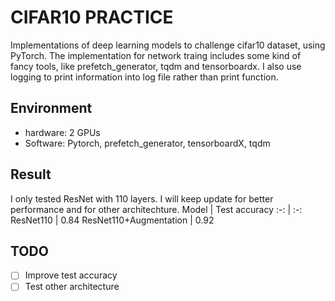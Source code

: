 # CIFAR10 PRACTICE

Implementations of deep learning models to challenge cifar10 dataset, using PyTorch.
The implementation for network traing includes some kind of fancy tools,
like prefetch_generator, tqdm and tensorboardx.
I also use logging to print information into log file
rather than print function.
## Environment
- hardware: 2 GPUs
- Software: Pytorch, prefetch_generator, tensorboardX, tqdm

## Result
I only tested ResNet with 110 layers. I will keep update for better
performance and for other architechture.
Model | Test accuracy 
:-: | :-: 
ResNet110 | 0.84
ResNet110+Augmentation | 0.92 
## TODO
- [ ] Improve test accuracy
- [ ] Test other architecture